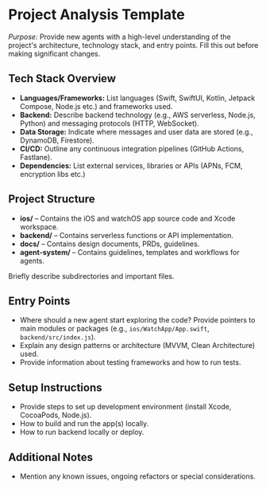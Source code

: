 # Project Analysis Template

*Purpose:* Provide new agents with a high-level understanding of the project's architecture, technology stack, and entry points. Fill this out before making significant changes.

## Tech Stack Overview
- **Languages/Frameworks:** List languages (Swift, SwiftUI, Kotlin, Jetpack Compose, Node.js etc.) and frameworks used.
- **Backend:** Describe backend technology (e.g., AWS serverless, Node.js, Python) and messaging protocols (HTTP, WebSocket).
- **Data Storage:** Indicate where messages and user data are stored (e.g., DynamoDB, Firestore).
- **CI/CD:** Outline any continuous integration pipelines (GitHub Actions, Fastlane).
- **Dependencies:** List external services, libraries or APIs (APNs, FCM, encryption libs etc.)

## Project Structure
- **ios/** – Contains the iOS and watchOS app source code and Xcode workspace.
- **backend/** – Contains serverless functions or API implementation.
- **docs/** – Contains design documents, PRDs, guidelines.
- **agent-system/** – Contains guidelines, templates and workflows for agents.

Briefly describe subdirectories and important files.

## Entry Points
- Where should a new agent start exploring the code? Provide pointers to main modules or packages (e.g., `ios/WatchApp/App.swift`, `backend/src/index.js`).
- Explain any design patterns or architecture (MVVM, Clean Architecture) used.
- Provide information about testing frameworks and how to run tests.

## Setup Instructions
- Provide steps to set up development environment (install Xcode, CocoaPods, Node.js).
- How to build and run the app(s) locally.
- How to run backend locally or deploy.

## Additional Notes
- Mention any known issues, ongoing refactors or special considerations.
